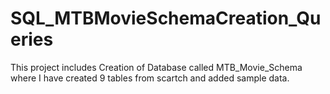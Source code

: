 # SQL_MTBMovieSchemaCreation_Queries
This project includes Creation of Database called MTB_Movie_Schema where I have created 9 tables from scartch and added sample data.
